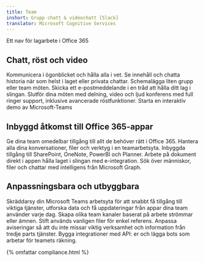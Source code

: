 ```yaml
---
title: Team
inshort: Grupp chatt & videochatt [Slack]
translator: Microsoft Cognitive Services
---
```



Ett nav för lagarbete i Office 365 

## Chatt, röst och video
Kommunicera i ögonblicket och hålla alla i vet. Se innehåll och chatta historia när som helst i laget eller privata chattar. Schemalägga liten grupp eller team möten. Skicka ett e-postmeddelande i en tråd att hålla ditt lag i slingan. Slutför dina möten med delning, video och ljud konferens med full ringer support, inklusive avancerade röstfunktioner. 
Starta en interaktiv demo av Microsoft-Teams 

## Inbyggd åtkomst till Office 365-appar
Ge dina team omedelbar tillgång till allt de behöver rätt i Office 365. Hantera alla dina konversationer, filer och verktyg i en teamarbetsyta. Inbyggda tillgång till SharePoint, OneNote, PowerBI och Planner. Arbete på dokument direkt i appen hålla laget i slingan med e-integration. Sök över människor, filer och chattar med intelligens från Microsoft Graph. 

## Anpassningsbara och utbyggbara
Skräddarsy din Microsoft Teams arbetsyta för att snabbt få tillgång till viktiga tjänster, utforska data och få uppdateringar från appar dina team använder varje dag. Skapa olika team kanaler baserat på arbete strömmar eller ämnen. Stift används vanligen filer för enkel referens. Anpassa aviseringar så att du inte missar viktig verksamhet och information från tredje parts tjänster. Bygga integrationer med API: er och lägga bots som arbetar för teamets räkning. 




{% omfattar compliance.html %}


